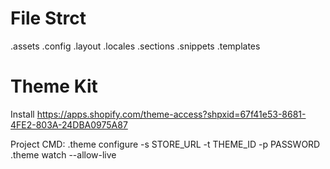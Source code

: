 # File Strct
  .assets
  .config
  .layout
  .locales
  .sections
  .snippets
  .templates
  
# Theme Kit
  Install https://apps.shopify.com/theme-access?shpxid=67f41e53-8681-4FE2-803A-24DBA0975A87
  
  Project CMD:
  .theme configure -s STORE_URL -t THEME_ID -p PASSWORD
  .theme watch --allow-live
